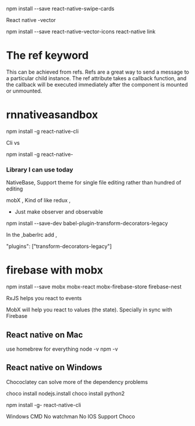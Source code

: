 npm install --save react-native-swipe-cards 


React native -vector

npm install --save react-native-vector-icons
react-native link
 # The ref keyword

This can be achieved from refs. Refs are a great way to send a message to a particular child instance.
The ref attribute takes a callback function, and the callback will be executed immediately after the component is mounted or unmounted.

# rnnativeasandbox

npm install -g react-native-cli 

Cli vs 

npm install -g react-native-

### Library I can use today
NativeBase, Support theme for single file editing rather than hundred of editing

mobX , Kind of like redux , 
- Just make observer and observable

npm install --save-dev babel-plugin-transform-decorators-legacy

In the ,baberlrc add ,

"plugins": ["transform-decorators-legacy"]

# firebase with mobx
 
npm install --save mobx mobx-react mobx-firebase-store firebase-nest 

RxJS helps you react to events

MobX will help you react to values (the state).
Specially in sync with Firebase 

## React native on Mac
use homebrew for everything
node -v
npm -v

## React native on Windows 
Chococlatey can solve more of the dependency problems

choco install nodejs.install
choco install python2

npm install -g- react-native-cli

Windows 
CMD
No watchman
No IOS Support
Choco 


